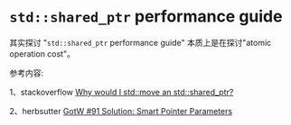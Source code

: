# `std::shared_ptr` performance guide

其实探讨 "`std::shared_ptr` performance guide" 本质上是在探讨"atomic operation cost"。

参考内容:

1、stackoverflow [Why would I std::move an std::shared_ptr?](https://stackoverflow.com/questions/41871115/why-would-i-stdmove-an-stdshared-ptr)

2、herbsutter [GotW #91 Solution: Smart Pointer Parameters](https://herbsutter.com/2013/06/05/gotw-91-solution-smart-pointer-parameters/)

